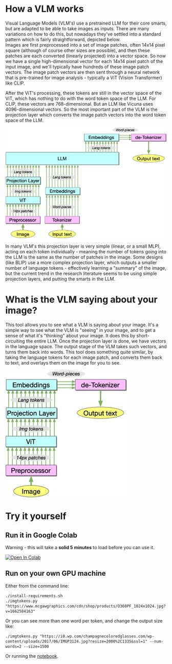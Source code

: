 # How a VLM works

Visual Language Models (VLM's) use a pretrained LLM for their core smarts, but are adapted to be able to take images as inputs.  There are many variations on how to do this, but nowadays they've settled into a standard pattern which is fairly straightforward, depicted below.  
Images are first preprocessed into a set of image patches, often 14x14 pixel square (although of course other sizes are possible), and then these patches are each converted (linearly projected) into a vector space.  So now we have a single high-dimensional vector for each 14x14 pixel patch of the input image, and we'll typically have hundreds of these image patch vectors.
The image patch vectors are then sent through a neural network that is pre-trained for image analysis - typically a ViT (Vision Transformer) like CLIP.  

After the ViT's processing, these tokens are still in the vector space of the ViT, which has nothing to do with the word token space of the LLM.  For CLIP, these vectors are 768-dimensional.  But an LLM like Vicuna uses 4096-dimensional vectors.  So the most important part of the VLM is the projection layer which converts the image patch vectors into the word token space of the LLM.

![How a VLM works](imgs/how-vlm-works.png)

In many VLM's this projection layer is very simple (linear, or a small MLP), acting on each token individually - meaning the number of tokens going into the LLM is the same as the number of patches in the image.  Some designs (like BLIP) use a more complex projection layer, which outputs a smaller number of language tokens - effectively learning a "summary" of the image, but the current trend in the research literature seems to be using simple projection layers, and putting the smarts in the LLM.

# What is the VLM saying about your image?

This tool allows you to see what a VLM is saying about your image.  It's a simple way to see what the VLM is "seeing" in your image, and to get a sense of what it's "thinking" about your image.  It does this by short-circuiting the entire LLM.  Once the projection layer is done, we have vectors in the language space.  The output stage of the VLM takes such vectors, and turns them back into words.  This tool does something quite similar, by taking the language tokens for each image patch, and converts them back to text, and overlays them on the image for you to see.

![interpretting VLM image tokens](imgs/interpretting-vlm-tokens.png)

# Try it yourself

## Run it in Google Colab

Warning - this will take a **solid 5 minutes** to load before you can use it.

[![Open In Colab](https://colab.research.google.com/assets/colab-badge.svg)](https://colab.research.google.com/github/pifanpi/visualizing-vlm-tokens/blob/main/run-in-colab.ipynb)

## Run on your own GPU machine

Either from the command line:

```
./install-requirements.sh
./imgtokens.py "https://www.mcgawgraphics.com/cdn/shop/products/O360PF_1024x1024.jpg?v=1662584163"
```

Or you can see more than one word per token, and change the output size like:

```
./imgtokens.py "https://i0.wp.com/champagnecoloredglasses.com/wp-content/uploads/2017/06/IMGP3124.jpg?resize=2000%2C1335&ssl=1" --num-words=2 --size=1500
```

Or running the [notebook](Visual-image-tokens.ipynb).
